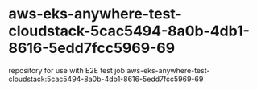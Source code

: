 # aws-eks-anywhere-test-cloudstack-5cac5494-8a0b-4db1-8616-5edd7fcc5969-69
repository for use with E2E test job aws-eks-anywhere-test-cloudstack:5cac5494-8a0b-4db1-8616-5edd7fcc5969-69
